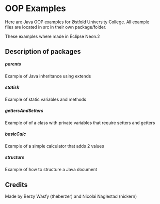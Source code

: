 # OOP Examples


Here are Java OOP examples for Østfold University College.
All example files are located in src in their own package/folder.

These examples where made in Eclipse Neon.2

## Description of packages

##### parents
Example of Java inheritance using extends

##### statisk
Example of static variables and methods

##### gettersAndSetters
Example of of a class with private variables that require setters and getters 

##### basicCalc
Example of a simple calculator that adds 2 values

##### structure
Example of how to structure a Java document

## Credits
Made by Berzy Wasfy (theberzer) and Nicolai Naglestad (nickern)

